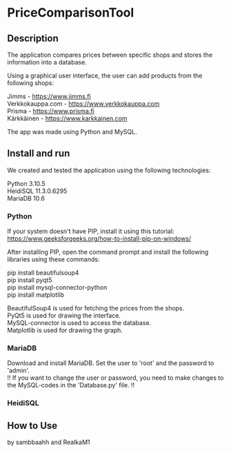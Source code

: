 # PriceComparisonTool

## Description
The application compares prices between specific shops and stores the information into a database.


Using a graphical user interface, the user can add products from the following shops:  

Jimms - https://www.jimms.fi  
Verkkokauppa.com - https://www.verkkokauppa.com  
Prisma - https://www.prisma.fi  
Kärkkäinen - https://www.karkkainen.com  

The app was made using Python and MySQL.



## Install and run
We created and tested the application using the following technologies:  

Python 3.10.5  
HeidiSQL 11.3.0.6295  
MariaDB 10.6  

### Python  

If your system doesn't have PIP, install it using this tutorial:  
https://www.geeksforgeeks.org/how-to-install-pip-on-windows/

After installing PIP, open the command prompt and install the following libraries using these commands:

pip install beautifulsoup4  
pip install pyqt5  
pip install mysql-connector-python  
pip install matplotlib  

BeautifulSoup4 is used for fetching the prices from the shops.  
PyQt5 is used for drawing the interface.  
MySQL-connector is used to access the database.  
Matplotlib is used for drawing the graph.  


### MariaDB
Download and install MariaDB. Set the user to 'root' and the password to 'admin'.  
!! If you want to change the user or password, you need to make changes to the MySQL-codes in the 'Database.py' file. !!


### HeidiSQL




## How to Use
























by sambbaahh and RealkaM1
